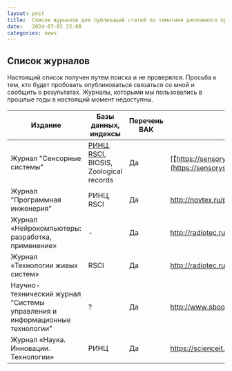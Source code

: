 ```yaml
---
layout: post
title:  Список журналов для публикаций статей по тематике дипломного проектирования.
date:   2024-07-01 22:00
categories: news
---
```


## Список журналов

Настоящий список получен путем поиска и не проверялся. 
Просьба к тем, кто будет пробовать опубликоваться связаться со мной и сообщить о результатах. Журналы, которыми мы пользовались в прошлые годы в настоящий момент недоступны.

|Издание                          |Базы данных, индексы                              |Перечень ВАК| Ссылка|
|---------------------------------|--------------------------------------------------|-|--------------------------------------------------------------------------|
|Журнал "Сенсорные системы"       | [РИНЦ](https://elibrary.ru/title_about.asp?id=8212), [RSCI](https://elibrary.ru/projects/rsci/rsci.pdf), BIOSIS, Zoological records |Да|[【https://sensorysystems.ru】](https://sensorysystems.ru/ru.html)     | 
|Журнал "Программная инженерия"|РИНЦ, RSCI|Да|http://novtex.ru/prin/rus/index.html|
|Журнал «Нейрокомпьютеры: разработка, применение»|-|Да|http://radiotec.ru/ru/journal/Neurocomputers|
|Журнал «Технологии живых систем»|RSCI|Да|http://radiotec.ru/ru/journal/Technologies_of_Living_Systems|
|Научно-технический журнал "Системы управления и информационные технологии"|?|Да|http://www.sbook.ru/suit/|
|Журнал «Наука. Инновации. Технологии»|РИНЦ|Да|https://scienceit.elpub.ru/jour|




